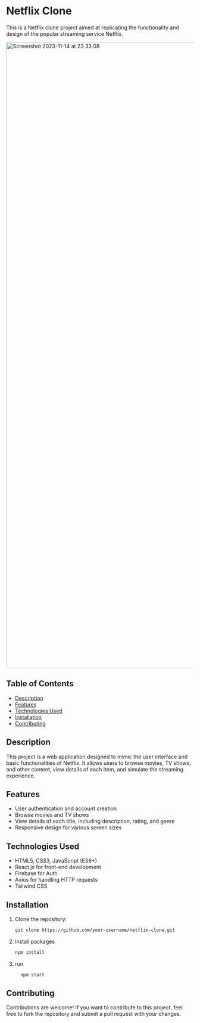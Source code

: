 # Netflix Clone

This is a Netflix clone project aimed at replicating the functionality and design of the popular streaming service Netflix.

 
<img width="1680" alt="Screenshot 2023-11-14 at 23 33 08" src="https://github.com/gaurav1832/Netflix/assets/78600377/e11cc3d2-77ec-43c1-8164-58390018176a">

## Table of Contents

- [Description](#description)
- [Features](#features)
- [Technologies Used](#technologies-used)
- [Installation](#installation)
- [Contributing](#contributing)


## Description

This project is a web application designed to mimic the user interface and basic functionalities of Netflix. It allows users to browse movies, TV shows, and other content, view details of each item, and simulate the streaming experience.

## Features

- User authentication and account creation
- Browse movies and TV shows
- View details of each title, including description, rating, and genre
- Responsive design for various screen sizes

## Technologies Used

- HTML5, CSS3, JavaScript (ES6+)
- React.js for front-end development
- Firebase for Auth
- Axios for handling HTTP requests
- Tailwind CSS

## Installation

1. Clone the repository:

   ```bash
   git clone https://github.com/your-username/netflix-clone.git

2. install packages
   ```bash
   npm install
3. run
   ```bash
     npm start

## Contributing
  Contributions are welcome! If you want to contribute to this project, feel free to fork the repository and submit a pull request with your changes.
